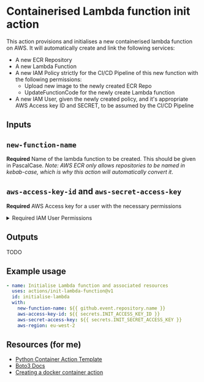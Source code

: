# Containerised Lambda function init action

This action provisions and initialises a new containerised lambda function on AWS. It will automatically create and link the following services:

- A new ECR Repository
- A new Lambda Function
- A new IAM Policy strictly for the CI/CD Pipeline of this new function with the following permissions:
  - Upload new image to the newly created ECR Repo
  - UpdateFunctionCode for the newly create Lambda function
- A new IAM User, given the newly created policy, and it's appropriate AWS Access key ID and SECRET, to be assumed by the CI/CD Pipeline

## Inputs

## `new-function-name`

**Required** Name of the lambda function to be created. This should be given in PascalCase. _Note: AWS ECR only allows repositories to be named in kebab-case, which is why this action will automatically convert it_.

## `aws-access-key-id` and `aws-secret-access-key`

**Required** AWS Access key for a user with the necessary permissions

<details>
<summary>Required IAM User Permissions</summary>
```json
{
    "Version": "2012-10-17",
    "Statement": [
        {
            "Sid": "VisualEditor0",
            "Effect": "Allow",
            "Action": [
                "iam:CreatePolicy",
                "lambda:CreateFunction",
                "ecr:CreateRepository",
                "iam:AttachUserPolicy",
                "ecr:GetAuthorizationToken",
                "ecr:InitiateLayerUpload",
                "ecr:DescribeRegistry",
                "iam:CreateRole",
                "iam:CreateUser",
                "iam:CreateAccessKey"
            ],
            "Resource": "*"
        }
    ]
}
```
</details>

## Outputs

TODO

## Example usage

```yaml
- name: Initialise Lambda function and associated resources
  uses: actions/init-lambda-function@v1
  id: initialise-lambda
  with:
    new-function-name: ${{ github.event.repository.name }}
    aws-access-key-id: ${{ secrets.INIT_ACCESS_KEY_ID }}
    aws-secret-access-key: ${{ secrets.INIT_SECRET_ACCESS_KEY }}
    aws-region: eu-west-2
```

## Resources (for me)

- [Python Container Action Template](https://github.com/jacobtomlinson/python-container-action)
- [Boto3 Docs](https://boto3.amazonaws.com/v1/documentation/api/latest/index.html)
- [Creating a docker container action](https://docs.github.com/en/actions/creating-actions/creating-a-docker-container-action)
